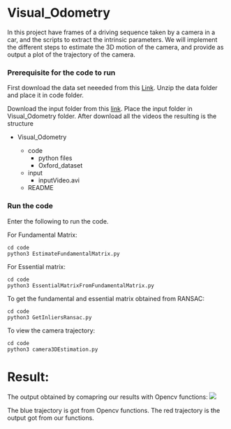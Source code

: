# Visual_Odometry

In this project have frames of a driving sequence taken by a camera in a car, and the scripts to extract the intrinsic parameters. We will implement the different steps to estimate the 3D motion of the camera, and provide as output a plot of the trajectory of the camera.


### Prerequisite for the code to run
First download the data set neeeded from this [Link](https://drive.google.com/drive/folders/1hAds4iwjSulc-3T88m9UDRsc6tBFih8a). Unzip the data folder and place it in code folder.

Download the input folder from this [link](https://drive.google.com/drive/folders/1bHtRRyyHCVfVULQ9rLM1Tsxr-f1liSLU). Place the input folder in Visual_Odometry folder. After download all the videos the resulting is the structure

- Visual_Odometry

    - code
        - python files
        - Oxford_dataset
    - input
        - inputVideo.avi
    - README

### Run the code

Enter the following to run the code.

For Fundamental Matrix:
```
cd code
python3 EstimateFundamentalMatrix.py
```

For Essential matrix:
```
cd code
python3 EssentialMatrixFromFundamentalMatrix.py
```

To get the fundamental and essential matrix obtained from RANSAC:
```
cd code
python3 GetInliersRansac.py
```

To view the camera trajectory:
```
cd code
python3 camera3DEstimation.py
```

# Result:
The output obtained by comapring our results with Opencv functions:
![](gif/output.gif)

The blue trajectory is got from Opencv functions. The red trajectory is the output got from our functions.


